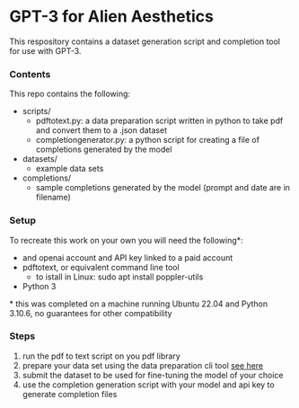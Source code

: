 # GPT-3 for Alien Aesthetics

This respository contains a dataset generation script and completion tool for use with GPT-3.

### Contents

This repo contains the following:
- scripts/
  - pdftotext.py: a data preparation script written in python to take pdf and convert them to a .json dataset
  - completiongenerator.py: a python script for creating a file of completions generated by the model
- datasets/
  - example data sets
- completions/
  - sample completions generated by the model (prompt and date are in filename) 


### Setup

To recreate this work on your own you will need the following\*:
- and openai account and API key linked to a paid account
- pdftotext, or equivalent command line tool
  - to istall in Linux: sudo apt install poppler-utils
- Python 3

\* this was completed on a machine running Ubuntu 22.04 and Python 3.10.6, no guarantees for other compatibility

### Steps
1. run the pdf to text script on you pdf library
2. prepare your data set using the data preparation cli tool [see here](https://beta.openai.com/docs/guides/fine-tuning)
3. submit the dataset to be used for fine-tuning the model of your choice
4. use the completion generation script with your model and api key to generate completion files


